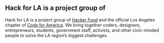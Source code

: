 ---
---

## Hack for LA is a project group of

Hack for LA is a project group of <a href="https://www.hacker.fund" target="_blank"> Hacker Fund</a> and the official Los Angeles chapter of <a href="https://www.codeforamerica.com" target="_blank">Code for America</a>. We bring together coders, designers, entrepreneurs, students, government staff, activists, and other civic-minded people to solve the LA region’s biggest challenges.
